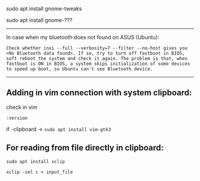 
sudo apt install gnome-tweaks

sudo apt install gnome-???

---

In case when my bluetooth does not found on ASUS (Ubuntu):

```
Check whether inxi --full --verbosity=7 --filter --no-host gives you <No Bluetooth data found>. If so, try to turn off fastboot in BIOS, soft reboot the system and check it again. The problem is that, when fastboot is ON in BIOS, a system skips initialization of some devices to speed up boot, so Ubuntu can't see Bluetooth device.
```
---
## Adding in vim connection with system clipboard:
 
check in vim 
```vim
:version 
```
if -clipboard -> `sudo apt install vim-gtk3`

## For reading from file directly in clipboard:

```bach
sudo apt install xclip
```
```bach
xclip -sel c < input_file
```

